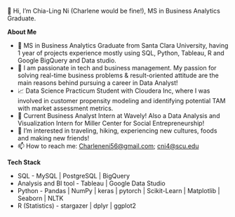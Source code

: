 👋 Hi, I’m Chia-Ling Ni (Charlene would be fine!), MS in Business Analytics Graduate. 



**About Me**
- 📖 MS in Business Analytics Graduate from Santa Clara University, having 1 year of projects experience mostly using SQL, Python, Tableau, R and Google BigQuery and Data studio.
- 💞️ I am passionate in tech and business management. My passion for solving real-time business problems & result-oriented attitude are the main reasons behind pursuing a career in Data Analyst!
- 📈 Data Science Practicum Student with Cloudera Inc, where I was involved in customer propensity modeling and identifying potential TAM with market assessment metrics. 
- 💼 Current Business Analyst Intern at Wavely! Also a Data Analysis and Visualization Intern for Miller Center for Social Entrepreneurship!
- 👀 I’m interested in traveling, hiking, experiencing new cultures, foods and making new friends!
- 📫 How to reach me: Charleneni56@gmail.com; cni4@scu.edu


**Tech Stack**
-  SQL - MySQL | PostgreSQL | BigQuery
-  Analysis and BI tool - Tableau | Google Data Studio
-  Python - Pandas | NumPy | keras | pytorch | Scikit-Learn | Matplotlib | Seaborn | NLTK
-  R (Statistics) - stargazer | dplyr | ggplot2


<!---
charleneni56/charleneni56 is a ✨ special ✨ repository because its `README.md` (this file) appears on your GitHub profile.
You can click the Preview link to take a look at your changes.
--->
